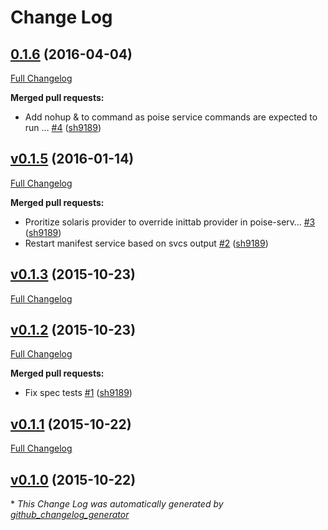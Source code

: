 # Change Log

## [0.1.6](https://github.com/sh9189/poise-service-solaris/tree/0.1.6) (2016-04-04)
[Full Changelog](https://github.com/sh9189/poise-service-solaris/compare/v0.1.5...0.1.6)

**Merged pull requests:**

- Add nohup & to command as poise service commands are expected to run … [\#4](https://github.com/sh9189/poise-service-solaris/pull/4) ([sh9189](https://github.com/sh9189))

## [v0.1.5](https://github.com/sh9189/poise-service-solaris/tree/v0.1.5) (2016-01-14)
[Full Changelog](https://github.com/sh9189/poise-service-solaris/compare/v0.1.3...v0.1.5)

**Merged pull requests:**

- Proritize solaris provider to override inittab provider in poise-serv… [\#3](https://github.com/sh9189/poise-service-solaris/pull/3) ([sh9189](https://github.com/sh9189))
- Restart manifest service based on svcs output [\#2](https://github.com/sh9189/poise-service-solaris/pull/2) ([sh9189](https://github.com/sh9189))

## [v0.1.3](https://github.com/sh9189/poise-service-solaris/tree/v0.1.3) (2015-10-23)
[Full Changelog](https://github.com/sh9189/poise-service-solaris/compare/v0.1.2...v0.1.3)

## [v0.1.2](https://github.com/sh9189/poise-service-solaris/tree/v0.1.2) (2015-10-23)
[Full Changelog](https://github.com/sh9189/poise-service-solaris/compare/v0.1.1...v0.1.2)

**Merged pull requests:**

- Fix spec tests [\#1](https://github.com/sh9189/poise-service-solaris/pull/1) ([sh9189](https://github.com/sh9189))

## [v0.1.1](https://github.com/sh9189/poise-service-solaris/tree/v0.1.1) (2015-10-22)
[Full Changelog](https://github.com/sh9189/poise-service-solaris/compare/v0.1.0...v0.1.1)

## [v0.1.0](https://github.com/sh9189/poise-service-solaris/tree/v0.1.0) (2015-10-22)


\* *This Change Log was automatically generated by [github_changelog_generator](https://github.com/skywinder/Github-Changelog-Generator)*